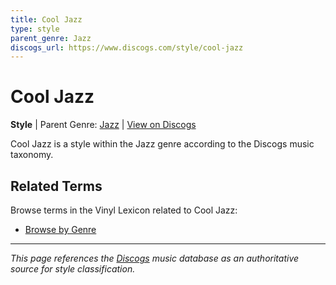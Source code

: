 ```yaml
---
title: Cool Jazz
type: style
parent_genre: Jazz
discogs_url: https://www.discogs.com/style/cool-jazz
---
```


# Cool Jazz

**Style** | Parent Genre: [Jazz](../genres/jazz.md) | [View on Discogs](https://www.discogs.com/style/cool-jazz)

Cool Jazz is a style within the Jazz genre according to the Discogs music taxonomy.

## Related Terms

Browse terms in the Vinyl Lexicon related to Cool Jazz:

- [Browse by Genre](../tags/genres.md)

---

*This page references the [Discogs](https://www.discogs.com/style/cool-jazz) music database as an authoritative source for style classification.*
